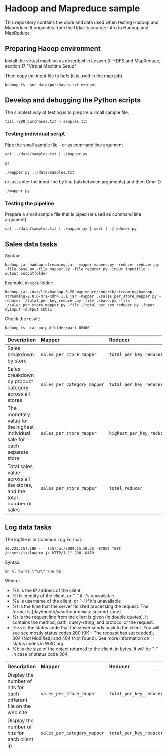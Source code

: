 # Hadoop and Mapreduce sample

This repository contains the code and data used when testing Hadoop and Mapreduce
It originates from the Udacity course: Intro to Hadoop and MapReduce 


## Preparing Haoop environment

Install the virtual machine as described in Lesson 3: HDFS and MapReduce, section 17 "Virtual Machine Setup"

Then copy the input file to hdfs (it is used in the map job)
```
hadoop fs -put data/purchases.txt myinput
```

## Develop and debugging the Python scripts

The simplest way of testing is to prepare a small sample file.  

```
tail -200 purchases.txt > samples.txt
```

### Testing individual script

Pipe the small sample file - or as command line argument

```
cat ../data/samples.txt | ./mapper.py 
```

or

```
./mapper.py ../data/samples.txt  
```

or just enter the input line by line (tab between arguments) and then Cmd-D
```
./mapper.py   
```

### Testing the pipeline

Prepare a small sample file that is piped (or used as command line argument)

```
cat ../data/samples.txt | ./mapper.py | sort | ./reducer.py
```


## Sales data tasks

Syntax:

```
hadoop jar hadoop-streaming.jar -mapper mapper.py -reducer reducer.py -file base.py -file mapper.py -file reducer.py -input inputfile -output outputfolder
```

Example, in `code` folder:

```
hadoop jar /usr/lib/hadoop-0.20-mapreduce/contrib/streaming/hadoop-streaming-2.0.0-mr1-cdh4.1.1.jar -mapper ./sales_per_store_mapper.py -reducer ./total_per_key_reducer.py -file ./base.py -file ./sales_per_store_mapper.py -file ./total_per_key_reducer.py -input myinput -output sbbs1
```

Check the result:

```
hadoop fs -cat outputfolder/part-00000
```


| Description | Mapper | Reducer |
| :--- | :---  |:---  | 
| Sales breakdown by store | `sales_per_store_mapper` | `total_per_key_reducer` |
| Sales breakdown by product category across all stores | `sales_per_category_mapper` | `total_per_key_reducer` |
| The monetary value for the highest individual sale for each separate store | `sales_per_store_mapper` | `highest_per_key_reducer` |
| Total sales value across all the stores, and the total number of sales | `sales_per_store_mapper` | `total_reducer` |

## Log data tasks
The logfile is in Common Log Format:
```
10.223.157.186 - - [15/Jul/2009:15:50:35 -0700] "GET /assets/js/lowpro.js HTTP/1.1" 200 10469
```
Syntax:
```
%h %l %u %t \"%r\" %>s %b
```

Where:

- %h is the IP address of the client
- %l is identity of the client, or "-" if it's unavailable
- %u is username of the client, or "-" if it's unavailable
- %t is the time that the server finished processing the request. The format is [day/month/year:hour:minute:second zone]
- %r is the request line from the client is given (in double quotes). It contains the method, path, query-string, and protocol or the request.
- %>s is the status code that the server sends back to the client. You will see see mostly status codes 200 (OK - The request has succeeded), 304 (Not Modified) and 404 (Not Found). See more information on status codes in W3C.org
- %b is the size of the object returned to the client, in bytes. It will be "-" in case of status code 304.


| Description | Mapper | Reducer |
| :--- | :---  |:---  | 
| Display the number of hits for each different file on the web site | `sales_per_store_mapper` | `total_per_key_reducer` |
| Display the number of hits for each client ip | `sales_per_category_mapper` | `total_per_key_reducer` |

